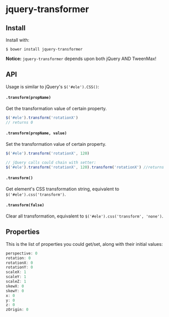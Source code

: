 jquery-transformer
====

## Install
Install with:

```command
$ bower install jquery-transformer
```
**Notice:** `jquery-transformer` depends upon both jQuery AND TweenMax!



## API
Usage is similar to jQuery's `$('#ele').CSS()`:

#### `.transform(propName)`

Get the transformation value of certain property.
```javascript
$('#ele').transform('rotationX') 
// returns 0
```

#### `.transform(propName, value)`

Set the transformation value of certain property.
```javascript
$('#ele').transform('rotationX', 120) 

// jQuery calls could chain with setter:
$('#ele').transform('rotationX', 120).transform('rotationX') //returns 120
```

#### `.transform()`

Get element's CSS transformation string, equivalent to `$('#ele').css('transform')`.

#### `.transform(false)`

Clear all transformation, equivalent to `$('#ele').css('transform', 'none')`.



## Properties
This is the list of properties you could get/set, along with their initial values:

```javascript
perspective: 0
rotation: 0
rotationX: 0
rotationY: 0
scaleX: 1
scaleY: 1
scaleZ: 1
skewX: 0
skewY: 0
x: 0
y: 0
z: 0
zOrigin: 0
```
